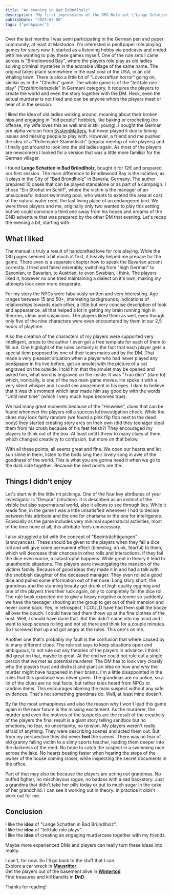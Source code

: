 ```yaml
---
title: "An evening in Bad Bründlholz"
description: "My first impressions of the RPG Rule set \"Lange Schatten in Bad Bründlholz\". No review but some gut feelings after playing it for a session."
publishDate: "2025-03-08"
tags: ["pen&paper"]
---
```


Over the last months I was semi participating in the German pen and paper community, at least at Mastodon.
I'm interested in pen&paper role playing games for years now.
It started as a listening hobby via podcasts and ended with me wanting to play these games myself.
One of the rule sets I came across is "Brindlewood Bay", where the players role play as old ladies solving criminal mysteries in the adorable village of the same name.
The original takes place somewhere in the east cost of the USA, in an old whaling town.
There is also a little bit of "Lovecraftian horror" going on, similar as in the "Cthulhu" game.
The whole game is of the "tell tale role play" ("Erzählrollenspiele" in German) category.
It requires the players to create the world and even the story together with the DM.
Heck, even the actual murderer is not fixed and can be anyone whom the players meet or hear of in the session.

I liked the idea of old ladies walking around, moaning about their broken hips and engaging in "old people" hobbies, like baking or crocheting (no offense, my wife loves this as well and is still young).
I bought the German pre alpha version from [SystemMatters](https://www.system-matters.de/), but never played it due to timing issues and missing people to play with.
However, a friend and me pushed the idea of a "Rollenspiel-Stammtisch" (regular meetup of role players) and I finally got around to look into the old ladies again.
As most of the players are newcomers I looked for a version that was a little more familiar for the German villager.

I found **Lange Schatten in Bad Bründlholz**, bought it for 12€ and prepared our first session.
The main difference to Brindlewood Bay is the location, as it plays in the City of "Bad Bründlholz" in Bavaria, Germany.
The author prepared 10 cases that can be played standalone or as part of a campaign.
I chose "Ein Strohut im Schilf", where the victim is the manager of an unsuccessful indoor swimming pool, who wants to extend the area at cost of the natural water reed, the last living place of an endangered bird.
We were three players and me, originally only two wanted to play this setting but we could convince a third one away from his hopes and dreams of the DND adventure that was prepared by the other DM that evening.
Let's recap the evening a bit, starting with:

## What I liked
The manual is truly a result of handcrafted love for role playing.
While the 130 pages seemed a bit much at first, it heavily helped me prepare for the game.
There even is a separate chapter how to speak the Bavarian accent correctly.
I tried and failed miserably, switching from "high German" to Saxonian, to Bavarian, to Austrian, to even Swabian, I think.
The players liked it, however no one tried maintaining a dialect on it's own, making my attempts look even more desperate.

For my story the NPCs were fabulously written and very interesting.
Age ranges between 15 and 50+, interesting backgrounds, indications of relationships towards each other, a little but very concise description of look and appearance, all that helped a lot in getting my brain running high in theories, ideas and suspicions.
The players liked them as well, even though only five of the nine characters were even encountered by them in our 2,5 hours of playtime.

Also the creation of the characters of my players were supported very intelligent, props to the author I even got a free template for each of them to fill out.
One highlight of the rules certainly is the fact that each player gets a special item proposed by one of their team mates and by the DM.
That made a very pleasant situation when a player who had never played any pen&paper in his live before, got an amulet with the picture of a cat engraved on the outside.
I told him that the amulet may be opened and asked him, what word is engraved on the inside.
It was "Trau dich" (dare to) which, ironically, is one of the two main game moves. He spoke it with a very silent whisper and I could see amazement in his eyes.
I dare to believe that it was this moment which later made him say good by with the words "Until next time" (which I very much hope becomes true).

We had many great moments because of the "Hinweise", clues that can be found whenever the players roll a successful investigation check.
While the clues may look fairly random (we found a pink flip flop next to the dead body) they started creating story arcs on their own (did they teenager steal them from his crush because of his feet fetish?)
They encouraged my players to think out of the box.
At least until I threw to many clues at them, which changed creativity to confusion, but more on that below.

With all these points, all seems great and fine.
We open our hearts and let sun shine in them, listen to the birds sing their lovely song in awe of the goodness of the world.
This is what you are gonna need it when we go to the dark side together.
Because the next points are the:

## Things I didn't enjoy
Let's start with the little nit pickings.
One of the four key attributes of your investigator is "Gespür" (intuition).
It is described as an instinct of the visible but also supernatural world, also it allows to see through lies.
While it reads fine, in the game I was a little unsatisfied whenever I had to decide between this attribute and the one for charisma or the one for intelligence.
Especially as the game includes very minimal supernatural activities, most of the time none at all, this attribute feels unnecessary.

I also struggled a bit with the concept of "Beeinträchtigungen" (annoyances).
These should be given to the players when they fail a dice roll and will give some permanent effect (bleeding, drunk, fearful) to them, which will decrease their chances in other rolls and interactions.
If they fail the dice even worse, a catastrophe happens.
While great in theory it lead to unauthentic situations.
The players were investigating the mansion of the victims family.
Because of good ideas they made it in and had a talk with the snobbish daughter of the deceased manager.
They even rolled a good dice and pulled some information out of her nose.
Long story short, the grandmas and the stunning beauty get drunk of high quality egg nog and one of the players tries their luck again, only to completely fail the dice roll.
The rule book expected me to give a heavy negative outcome so suddenly we have the teenager shouting at the group to get out of their mansion and never come back.
Yes, in retrospect, I COULD have had them spill the booze all over the couch.
I could have had them threw up at the fine clothes of the host.
Well, I should have done that.
But this didn't came into my mind and I want to keep scenes rolling and not sit there and think for a couple minutes.
So I screwed that up and got angry at the rules.
This one's on me.

Another one that's probably my fault is the confusion that where caused by to many different clues.
The rule set says to keep situations open and ambiguous, to not rule out any theories of the players in advance.
I think I did great on that, maybe to great.
At the end we could not rule out a single person that we met as potential murderer.
The DM has to look very closely who the players trust and distrust and plant an idea on how and why the murder might have happened in their brains.
I'm a little disappointed in the rules that this guidance was never given.
The grandmas are no police, so a lot of the clues are no real facts, but rather tales heard from NPCs or random items.
This encourages blaming the main suspect without any safe evidences.
That's not something grandmas do.
Well, at least mine doesn't.

By far the most unhappiness and also the reason why I won't lead this game again in the near future is the missing excitement.
As the murderer, the murder and even the motives of the suspects are the result of the creativity of the players the final result is a giant story telling sandbox but no emotions, no fear, no uncertainty, no tension.
My players weren't really afraid of anything.
They were describing scenes and acted them out.
But from my perspective they did never **feel** the scenes.
There was no fear of old granny falling victim to a slimy sports teacher, leading them deeper into the darkness of the reed.
No hope to catch the suspect in a swimming race across the lake.
No hearts beating faster when hearing the steps of the owner of the house coming closer, while inspecting the secret documents in the office.

Part of that may also be because the players are acting out grandmas.
No buffed fighter, no  mischievous rogue, no badass with a sad backstory.
Just a grandma that didn't take her pills today or put to much sugar in the cake of her grandchild.
I can see it working out in theory.
In practice it didn't work out for me.

## Conclusion
I like the **idea** of "Lange Schatten in Bad Bründlholz".<br>
I like the **idea** of "tell tale role plays".<br>
I like the **idea** of creating an engaging murdercase together with my friends.

Maybe more experienced DMs and players can really turn these ideas into reality.

I can't, for now.
So I'll go back to the stuff that I can.<br>
Explore a car wreck in [**Mausritter**](https://www.system-matters.de/shop/mausritter/).<br>
Get the players out of the basement alive in [**Wintertod**](https://gazerpress.at/index.php?option=com_j2store&view=products&task=view&id=39&Itemid=137&lang=en)<br>
Find treasures and kill bandits in **DnD**.

Thanks for reading!

